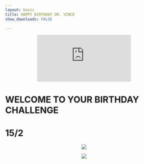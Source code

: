 ```yaml
---
layout: basic
title: HAPPY BIRTHDAY DR. VINCE
show_downloads: FALSE

---
```


<p align="center"> 
  <iframe src="https://www.youtube.com/embed/AfkNo3kTqAs" frameborder="0" allow="accelerometer; autoplay; encrypted-media; gyroscope; picture-in-picture" allowfullscreen class="vid"></iframe> </p>

# WELCOME TO YOUR BIRTHDAY CHALLENGE 

# 15/2 

<p align="center"> <img class="prof" src="https://merrickmath.github.io/R11.png">   </p>

<p align="center"> <img class="prof" src="https://merrickmath.github.io/T11Final.png">   </p>
